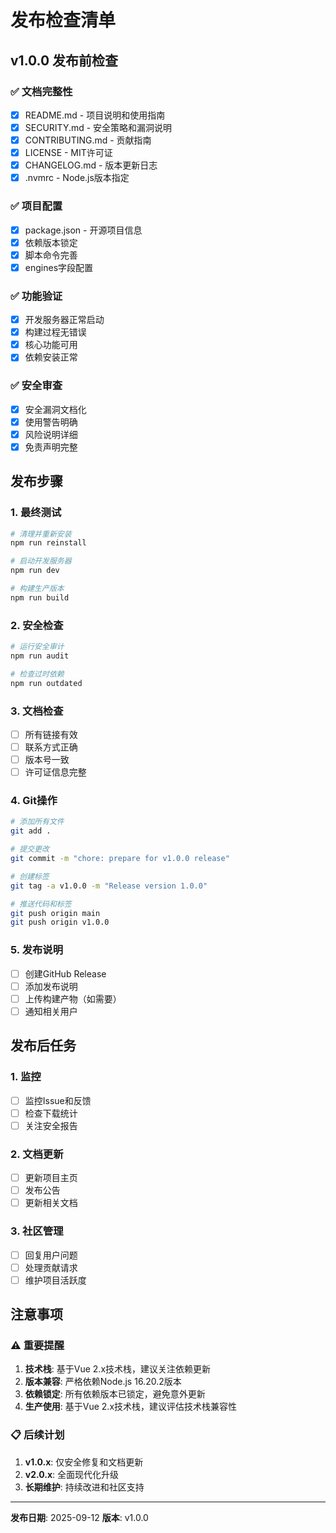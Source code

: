 # 发布检查清单

## v1.0.0 发布前检查

### ✅ 文档完整性
- [x] README.md - 项目说明和使用指南
- [x] SECURITY.md - 安全策略和漏洞说明
- [x] CONTRIBUTING.md - 贡献指南
- [x] LICENSE - MIT许可证
- [x] CHANGELOG.md - 版本更新日志
- [x] .nvmrc - Node.js版本指定

### ✅ 项目配置
- [x] package.json - 开源项目信息
- [x] 依赖版本锁定
- [x] 脚本命令完善
- [x] engines字段配置

### ✅ 功能验证
- [x] 开发服务器正常启动
- [x] 构建过程无错误
- [x] 核心功能可用
- [x] 依赖安装正常

### ✅ 安全审查
- [x] 安全漏洞文档化
- [x] 使用警告明确
- [x] 风险说明详细
- [x] 免责声明完整

## 发布步骤

### 1. 最终测试
```bash
# 清理并重新安装
npm run reinstall

# 启动开发服务器
npm run dev

# 构建生产版本
npm run build
```

### 2. 安全检查
```bash
# 运行安全审计
npm run audit

# 检查过时依赖
npm run outdated
```

### 3. 文档检查
- [ ] 所有链接有效
- [ ] 联系方式正确
- [ ] 版本号一致
- [ ] 许可证信息完整

### 4. Git操作
```bash
# 添加所有文件
git add .

# 提交更改
git commit -m "chore: prepare for v1.0.0 release"

# 创建标签
git tag -a v1.0.0 -m "Release version 1.0.0"

# 推送代码和标签
git push origin main
git push origin v1.0.0
```

### 5. 发布说明
- [ ] 创建GitHub Release
- [ ] 添加发布说明
- [ ] 上传构建产物（如需要）
- [ ] 通知相关用户

## 发布后任务

### 1. 监控
- [ ] 监控Issue和反馈
- [ ] 检查下载统计
- [ ] 关注安全报告

### 2. 文档更新
- [ ] 更新项目主页
- [ ] 发布公告
- [ ] 更新相关文档

### 3. 社区管理
- [ ] 回复用户问题
- [ ] 处理贡献请求
- [ ] 维护项目活跃度

## 注意事项

### ⚠️ 重要提醒
1. **技术栈**: 基于Vue 2.x技术栈，建议关注依赖更新
2. **版本兼容**: 严格依赖Node.js 16.20.2版本
3. **依赖锁定**: 所有依赖版本已锁定，避免意外更新
4. **生产使用**: 基于Vue 2.x技术栈，建议评估技术栈兼容性

### 📋 后续计划
1. **v1.0.x**: 仅安全修复和文档更新
2. **v2.0.x**: 全面现代化升级
3. **长期维护**: 持续改进和社区支持

---

**发布日期**: 2025-09-12
**版本**: v1.0.0
